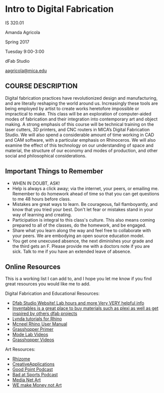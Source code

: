 # Intro to Digital Fabrication

IS 320.01

Amanda Agricola

Spring 2017

Tuesday 9:00-3:00

dFab Studio

aagricola@mica.edu

## COURSE DESCRIPTION
Digital fabrication practices have revolutionized design and manufacturing, and are literally reshaping the world around us.  Increasingly these tools are being employed by artist to create works heretofore impossible or impractical to make.
This class will be an exploration of computer-aided modes of fabrication and their integration into contemporary art and object making.  A strong emphasis of this course will be technical training on the laser cutters, 3D printers, and CNC routers in MICA’s Digital Fabrication Studio.   We will also spend a considerable amount of time working in CAD and CAM software, with a particular emphasis on Rhinoceros.   We will also examine the effect of this technology on our understanding of space and material, the structure of our economy and modes of production, and other social and philosophical considerations.

## Important Things to Remember
 - WHEN IN DOUBT, ASK!
 - Help is always a click away; via the internet, your peers, or emailing me. Remember to do homework ahead of time so that you can get questions to me 48 hours before class.
 - Mistakes are great ways to learn. Be courageous, fail flamboyantly, and know that you tried your best. Don't let fear or mistakes stand in your way of learning and creating.
 - Participation is integral to this class's culture. This also means coming prepared to all of the classes, do the homework, and be engaged.
 -  Share what you learn along the way and feel free to collaborate with your peers. We are embodying an open source education model.
 - You get one unexcused absence, the next diminishes your grade and the third gets an F. Please provide me with a doctors note if you are sick. Talk to me if you have an extended leave of absence.

 ## Online Resources

 This is a working list I can add to, and I hope you let me know if you find great resources you would like me to add.

 Digital Fabrication and Educational Resources:
 - [Dfab Studio Website! Lab hours and more Very VERY helpful info](http://staff.mica.edu/rmckibbin/index.html)
 - [Inventables is a great place to buy materials such as plexi as well as get inspired by others dfab projects](https://www.inventables.com/categories/materials)
 - [Lynda tutorials for Rhino](https://www.lynda.com/Rhino-tutorials/Rhino-5-Essential-Training/133324-2.html)
 - [Mcneel Rhino User Manual](http://docs.mcneel.com/rhino/6/usersguide/en-us/windows_pdf_user_s_guide.pdf)
 - [Grasshopper Primer](https://aae280.files.wordpress.com/2014/10/mode-lab-grasshopper-primer-third-edition.pdf)
 - [Mode Lab Videos](https://www.youtube.com/channel/UCFwIL20fwOmTUkxJgOPk5Jg)
 - [Grasshopper Videos](https://vimeopro.com/rhino/grasshopper-getting-started-by-david-rutten)

 Art Resources:
 - [Rhizome](http://rhizome.org/)
 - [CreativeApplications]( http://www.creativeapplications.net)
 - [Good Point Podcast](http://www.goodpointpodcast.com/)
 - [Bad at Sports Podcast](http://badatsports.com/)
 - [Media Net Art](http://www.mediaartnet.org/)
 - [WE make Money not Art](http://we-make-money-not-art.com/)
